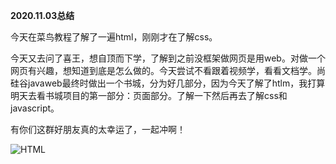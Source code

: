**2020.11.03总结**

今天在菜鸟教程了解了一遍html，刚刚才在了解css。

今天又去问了喜王，想自顶而下学，了解到之前没框架做网页是用web。对做一个网页有兴趣，想知道到底是怎么做的。今天尝试不看跟着视频学，看看文档学。尚硅谷javaweb最终时做出一个书城，分为好几部分，因为今天了解了htlm，我打算明天去看书城项目的第一部分：页面部分。了解一下然后再去了解css和javascript。

有你们这群好朋友真的太幸运了，一起冲啊！

![HTML](C:\Users\洪桂煌\Desktop\HTML.png)